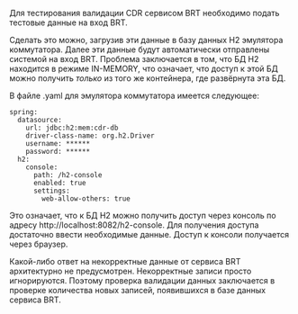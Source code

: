 Для тестирования валидации CDR сервисом BRT необходимо подать тестовые данные на вход BRT.

Сделать это можно, загрузив эти данные в базу данных H2 эмулятора коммутатора. Далее эти данные будут автоматически отправлены системой на вход BRT.
Проблема заключается в том, что БД H2 находится в режиме IN-MEMORY, что означает, что доступ к этой БД можно получить _только_ из того же контейнера, где развёрнута эта БД.

В файле .yaml для эмулятора коммутатора имеется следующее:
```
spring:
  datasource:
    url: jdbc:h2:mem:cdr-db
    driver-class-name: org.h2.Driver
    username: ******
    password: ******
  h2:
    console:
      path: /h2-console
      enabled: true
      settings:
        web-allow-others: true
```
        
Это означает, что к БД H2 можно получить доступ через консоль по адресу http://localhost:8082/h2-console. Для получения доступа достаточно ввести необходимые данные.
Доступ к консоли получается через браузер.

Какой-либо ответ на некорректные данные от сервиса BRT архитектурно не предусмотрен. Некорректные записи просто игнорируются.
Поэтому проверка валидации данных заключается в проверке количества новых записей, появившихся в базе данных сервиса BRT.
